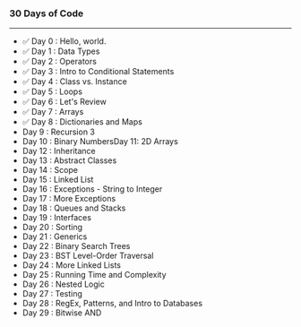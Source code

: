 ### 30 Days of Code

---

- ✅ Day 0 : Hello, world.
- ✅ Day 1 : Data Types
- ✅ Day 2 : Operators
- ✅ Day 3 : Intro to Conditional Statements
- ✅ Day 4 : Class vs. Instance
- ✅ Day 5 : Loops
- ✅ Day 6 : Let's Review
- ✅ Day 7 : Arrays
- ✅ Day 8 : Dictionaries and Maps
- Day 9 : Recursion 3
- Day 10 : Binary NumbersDay 11: 2D Arrays
- Day 12 : Inheritance
- Day 13 : Abstract Classes
- Day 14 : Scope
- Day 15 : Linked List
- Day 16 : Exceptions - String to Integer
- Day 17 : More Exceptions
- Day 18 : Queues and Stacks
- Day 19 : Interfaces
- Day 20 : Sorting
- Day 21 : Generics
- Day 22 : Binary Search Trees
- Day 23 : BST Level-Order Traversal
- Day 24 : More Linked Lists
- Day 25 : Running Time and Complexity
- Day 26 : Nested Logic
- Day 27 : Testing
- Day 28 : RegEx, Patterns, and Intro to Databases
- Day 29 : Bitwise AND
